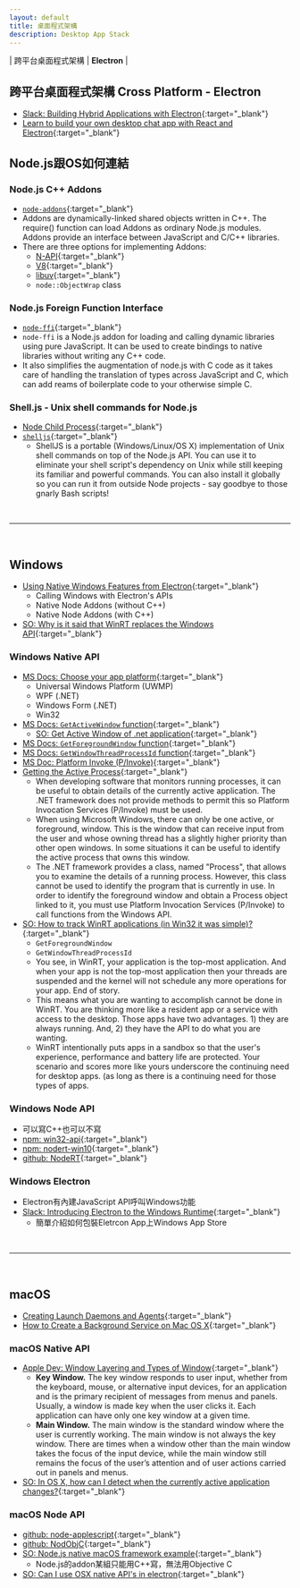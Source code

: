 ```yaml
---
layout: default
title: 桌面程式架構
description: Desktop App Stack
---
```


| 跨平台桌面程式架構 | **Electron** |

## 跨平台桌面程式架構 Cross Platform - Electron

* [Slack: Building Hybrid Applications with Electron](https://slack.engineering/building-hybrid-applications-with-electron-dc67686de5fb){:target="_blank"}
* [Learn to build your own desktop chat app with React and Electron](https://www.freecodecamp.org/news/build-a-desktop-chat-app-with-react-electron-and-chatkit-744d168e6f2f/){:target="_blank"}


## Node.js跟OS如何連結

### Node.js C++ Addons

* [`node-addons`](https://nodejs.org/api/addons.html){:target="_blank"}
* Addons are dynamically-linked shared objects written in C++. The require() function can load Addons as ordinary Node.js modules. Addons provide an interface between JavaScript and C/C++ libraries.
* There are three options for implementing Addons:
	* [N-API](https://nodejs.org/api/n-api.html){:target="_blank"}
	* [V8](https://v8docs.nodesource.com/){:target="_blank"}
	* [libuv](https://github.com/libuv/libuv){:target="_blank"}
	* `node::ObjectWrap` class


### Node.js Foreign Function Interface

* [`node-ffi`](https://www.npmjs.com/package/ffi){:target="_blank"}
* `node-ffi` is a Node.js addon for loading and calling dynamic libraries using pure JavaScript. It can be used to create bindings to native libraries without writing any C++ code.
* It also simplifies the augmentation of node.js with C code as it takes care of handling the translation of types across JavaScript and C, which can add reams of boilerplate code to your otherwise simple C. 

### Shell.js - Unix shell commands for Node.js

* [Node Child Process](https://nodejs.org/api/child_process.html){:target="_blank"}
* [`shelljs`](https://www.npmjs.com/package/shelljs){:target="_blank"}
	* ShellJS is a portable (Windows/Linux/OS X) implementation of Unix shell commands on top of the Node.js API. You can use it to eliminate your shell script's dependency on Unix while still keeping its familiar and powerful commands. You can also install it globally so you can run it from outside Node projects - say goodbye to those gnarly Bash scripts!

<br>

---

<br>

## Windows

* [Using Native Windows Features from Electron](https://felixrieseberg.com/using-native-windows-features-from-electron/){:target="_blank"}
	* Calling Windows with Electron's APIs
	* Native Node Addons (without C++)
	* Native Node Addons (with C++)
* [SO: Why is it said that WinRT replaces the  Windows API](https://stackoverflow.com/questions/31273757/why-is-it-said-that-winrt-replaces-the-windows-api){:target="_blank"}


### Windows Native API

* [MS Docs: Choose your app platform](https://docs.microsoft.com/en-us/windows/apps/desktop/choose-your-platform#uwp){:target="_blank"}
	* Universal Windows Platform (UWMP)
	* WPF (.NET)
	* Windows Form (.NET)
	* Win32
* [MS Docs: `GetActiveWindow` function](https://docs.microsoft.com/en-us/windows/win32/api/winuser/nf-winuser-getactivewindow){:target="_blank"}
	* [SO: Get Active Window of .net application](https://stackoverflow.com/questions/12019524/get-active-window-of-net-application){:target="_blank"}
* [MS Docs: `GetForegroundWindow` function](https://docs.microsoft.com/en-us/windows/win32/api/winuser/nf-winuser-getforegroundwindow){:target="_blank"}
* [MS Docs: `GetWindowThreadProcessId` function](https://docs.microsoft.com/en-us/windows/win32/api/winuser/nf-winuser-getwindowthreadprocessid){:target="_blank"}
* [MS Doc: Platform Invoke (P/Invoke)](https://docs.microsoft.com/en-us/dotnet/standard/native-interop/pinvoke){:target="_blank"}
* [Getting the Active Process](http://www.blackwasp.co.uk/GetActiveProcess.aspx){:target="_blank"}
	* When developing software that monitors running processes, it can be useful to obtain details of the currently active application. The .NET framework does not provide methods to permit this so Platform Invocation Services (P/Invoke) must be used.
	* When using Microsoft Windows, there can only be one active, or foreground, window. This is the window that can receive input from the user and whose owning thread has a slightly higher priority than other open windows. In some situations it can be useful to identify the active process that owns this window.
	* The .NET framework provides a class, named "Process", that allows you to examine the details of a running process. However, this class cannot be used to identify the program that is currently in use. In order to identify the foreground window and obtain a Process object linked to it, you must use Platform Invocation Services (P/Invoke) to call functions from the Windows API.
* [SO: How to track WinRT applications (in Win32 it was simple)?](https://stackoverflow.com/questions/13561975/how-to-track-winrt-applications-in-win32-it-was-simple){:target="_blank"}
	* `GetForegroundWindow`
	* `GetWindowThreadProcessId`
	* You see, in WinRT, your application is the top-most application. And when your app is not the top-most application then your threads are suspended and the kernel will not schedule any more operations for your app. End of story.
	* This means what you are wanting to accomplish cannot be done in WinRT. You are thinking more like a resident app or a service with access to the desktop. Those apps have two advantages. 1) they are always running. And, 2) they have the API to do what you are wanting.
	* WinRT intentionally puts apps in a sandbox so that the user's experience, performance and battery life are protected. Your scenario and scores more like yours underscore the continuing need for desktop apps. (as long as there is a continuing need for those types of apps. 



### Windows Node API

* 可以寫C++也可以不寫
* [npm: win32-api](https://www.npmjs.com/package/win32-api){:target="_blank"}
* [npm: nodert-win10](https://www.npmjs.com/~nodert-win10){:target="_blank"}
* [github: NodeRT](https://github.com/NodeRT/NodeRT){:target="_blank"}


### Windows Electron

* Electron有內建JavaScript API呼叫Windows功能
* [Slack: Introducing Electron to the Windows Runtime](https://slack.engineering/introducing-electron-to-the-windows-runtime-4fa789b93d90){:target="_blank"}
	* 簡單介紹如何包裝Eletrcon App上Windows App Store


<br>

---

<br>

## macOS

* [Creating Launch Daemons and Agents](https://developer.apple.com/library/archive/documentation/MacOSX/Conceptual/BPSystemStartup/Chapters/CreatingLaunchdJobs.html){:target="_blank"}
* [How to Create a Background Service on Mac OS X](https://www.codepool.biz/how-to-create-a-background-service-on-mac-os-x.html){:target="_blank"}


### macOS Native API

* [Apple Dev: Window Layering and Types of Window](https://developer.apple.com/library/archive/documentation/Cocoa/Conceptual/WinPanel/Concepts/ChangingMainKeyWindow.html){:target="_blank"}
	* **Key Window.** The key window responds to user input, whether from the keyboard, mouse, or alternative input devices, for an application and is the primary recipient of messages from menus and panels. Usually, a window is made key when the user clicks it. Each application can have only one key window at a given time.
	* **Main Window.** The main window is the standard window where the user is currently working. The main window is not always the key window. There are times when a window other than the main window takes the focus of the input device, while the main window still remains the focus of the user’s attention and of user actions carried out in panels and menus.
* [SO: In OS X, how can I detect when the currently active application changes?](https://stackoverflow.com/questions/9204243/in-os-x-how-can-i-detect-when-the-currently-active-application-changes){:target="_blank"}


### macOS Node API

* [github: node-applescript](https://github.com/TooTallNate/node-applescript){:target="_blank"}
* [github: NodObjC](https://github.com/TooTallNate/NodObjC){:target="_blank"}
* [SO: Node.js native macOS framework example](https://stackoverflow.com/questions/45822915/node-js-native-macos-framework-example){:target="_blank"}
	* Node.js的addon某組只能用C++寫，無法用Objective C
* [SO: Can I use OSX native API's in electron](https://stackoverflow.com/questions/34670514/can-i-use-osx-native-apis-in-electron){:target="_blank"}

